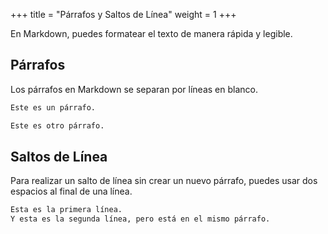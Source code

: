 +++
title = "Párrafos y Saltos de Línea"
weight = 1
+++

En Markdown, puedes formatear el texto de manera rápida y legible.

## Párrafos

Los párrafos en Markdown se separan por líneas en blanco.

```markdown
Este es un párrafo. 

Este es otro párrafo.
```

## Saltos de Línea

Para realizar un salto de línea sin crear un nuevo párrafo, puedes usar dos espacios al final de una línea.

```markdown
Esta es la primera línea.  
Y esta es la segunda línea, pero está en el mismo párrafo.
```